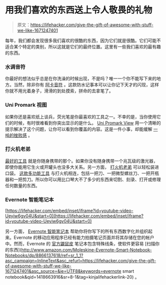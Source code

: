 # 用我们喜欢的东西送上令人敬畏的礼物

> 原文：<https://lifehacker.com/give-the-gift-of-awesome-with-stuff-we-like-1671247401>

每年，我们都会发现很多我们喜欢的很酷的东西，因为它们就是很酷。它们可能不适合某个特定的类别，所以这就是它们的最终位置。这里有一些我们喜欢的最有趣的东西。



### **水调音符**

你最好的想法似乎总是在你洗澡的时候出现，不是吗？唯一一个你不能写下来的地方。当然，除非你有 [阿卡音符](https://www.amazon.com/dp/B003W09LTQ?asc_campaign=InlineText&asc_refurl=https://lifehacker.com/give-the-gift-of-awesome-with-stuff-we-like-1671247401&asc_source=&linkCode=ogi&psc=1&smid=A3O31DLQPJTPR7&tag=kinjalifehackerlink-20&th=1) 。这款防水记事本可以让你记下天才的闪现，这样你就不用光着身子，滑滑的到处摸索，拼命的去拿笔了。

### **Uni Promark 视图**

如果你还是喜欢纸上谈兵，荧光笔是你最喜欢的工具之一。不幸的是，当你使用它们的时候，有时很难看到你突出显示的是什么。 [Uni Promark View](http://www.amazon.com/Uni-Promark-View-Highlighter-Color/dp/B00BPJLLSA?asc_campaign=InlineText&asc_refurl=https://lifehacker.com/give-the-gift-of-awesome-with-stuff-we-like-1671247401&asc_source=&tag=kinjalifehackerlink-20) 用一个清晰的提示解决了这个问题，让你可以看到你覆盖的内容。这是一件小事，却能缓解 [一吨的挫败感](http://lifehacker.com/uni-promark-view-doesnt-obscure-text-as-you-highlight-1535268436) 。

### **打火机老弟**

[最好的工具](http://www.amazon.com/LighterBro-Lighter-Multi-tool-Stainless-Stealth/dp/B00NS5UP8G/ref=sr_1_1?asc_campaign=InlineText&asc_refurl=https://lifehacker.com/give-the-gift-of-awesome-with-stuff-we-like-1671247401&asc_source=&ie=UTF8&keywords=lighterbro&qid=1418663832&sr=8-1&tag=kinjalifehackerlink-20) 就是你随身携带的那个。如果你没有随身携带一个兆瓦级的激光器，即使你能用它生火或开罐头也没多大关系。另一方面， [打火机老弟](http://lighterbro.com/) 可以轻松装进口袋。 [这款多功能工具](http://lifehacker.com/lighterbro-turns-your-bic-lighter-into-a-multitool-1526365584) 与打火机相连，包括一把刀、一把微型螺丝刀、一把开瓶器和一把剪刀。所以你可以用比口琴大不了多少的东西来切割、刻录、打开或修理任何数量的东西。

### **Evernote 智能笔记本**

 [https://lifehacker.com/embed/inset/iframe?id=youtube-video-Ueyiw6gv04U&start=0](https://lifehacker.com/embed/inset/iframe?id=youtube-video-Ueyiw6gv04U&start=0) 

另一方面， [Evernote 智能笔记本](http://shop.moleskine.com/en-us/notebooks-journals/evernote/) 帮助你将你写下的所有东西数字化并组织起来。Evernote 的移动应用程序已经有能力拍摄笔记页面并将其存储在您的帐户中。然而，Evernote 的 [官方鼹鼠皮](http://lifehacker.com/the-evernote-smart-notebook-by-moleskine-digitizes-and-5962196) 笔记本包含特殊线条，使软件更容易 [扫描你的东西](http://www.amazon.com/Moleskine-Evernote-Smart-Notebook-Notebooks/dp/8866137618/ref=sr_1_1?asc_campaign=InlineText&asc_refurl=https://lifehacker.com/give-the-gift-of-awesome-with-stuff-we-like-1671247401&asc_source=&ie=UTF8&keywords=evernote smart notebook&qid=1418663916&sr=8-1&tag=kinjalifehackerlink-20) 。